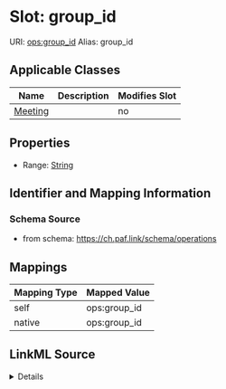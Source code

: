

# Slot: group_id 



URI: [ops:group_id](https://ch.paf.link/schema/operations/group_id)
Alias: group_id

<!-- no inheritance hierarchy -->





## Applicable Classes

| Name | Description | Modifies Slot |
| --- | --- | --- |
| [Meeting](Meeting.md) |  |  no  |







## Properties

* Range: [String](String.md)





## Identifier and Mapping Information







### Schema Source


* from schema: https://ch.paf.link/schema/operations




## Mappings

| Mapping Type | Mapped Value |
| ---  | ---  |
| self | ops:group_id |
| native | ops:group_id |




## LinkML Source

<details>
```yaml
name: group_id
from_schema: https://ch.paf.link/schema/operations
rank: 1000
alias: group_id
domain_of:
- Meeting
range: string

```
</details>